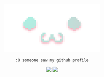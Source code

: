 <center><img src="./uwu.png">

`:O someone saw my github profile`

<img height="150" src="https://github-readme-stats.vercel.app/api?username=redbigz&show_icons=true&theme=catppuccin_mocha&hide_title=true&hide_border=true">
<img height="150" src="https://github-readme-stats.vercel.app/api/top-langs?username=redbigz&show_icons=true&theme=catppuccin_mocha&hide_title=true&layout=compact&hide_border=true">

</center>